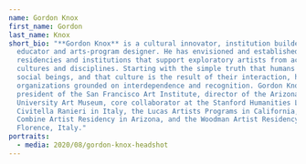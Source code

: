 ```yaml
---
name: Gordon Knox
first_name: Gordon
last_name: Knox
short_bio: "**Gordon Knox** is a cultural innovator, institution builder,
  educator and arts-program designer. He has envisioned and established groups,
  residencies and institutions that support exploratory artists from across
  cultures and disciplines. Starting with the simple truth that humans are
  social beings, and that culture is the result of their interaction, he builds
  organizations grounded on interdependence and recognition. Gordon Knox was
  president of the San Francisco Art Institute, director of the Arizona State
  University Art Museum, core collaborator at the Stanford Humanities Lab,
  Civitella Ranieri in Italy, the Lucas Artists Programs in California, the
  Combine Artist Residency in Arizona, and the Woodman Artist Residency in
  Florence, Italy."
portraits:
  - media: 2020/08/gordon-knox-headshot
---
```

